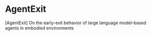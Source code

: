 # AgentExit
[AgentExit] On the early-exit behavior of large language model-based agents in embodied environments
